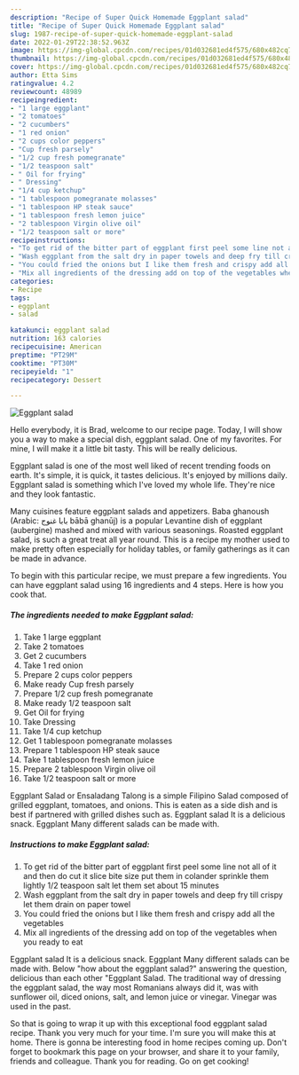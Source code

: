 ```yaml
---
description: "Recipe of Super Quick Homemade Eggplant salad"
title: "Recipe of Super Quick Homemade Eggplant salad"
slug: 1987-recipe-of-super-quick-homemade-eggplant-salad
date: 2022-01-29T22:38:52.963Z
image: https://img-global.cpcdn.com/recipes/01d032681ed4f575/680x482cq70/eggplant-salad-recipe-main-photo.jpg
thumbnail: https://img-global.cpcdn.com/recipes/01d032681ed4f575/680x482cq70/eggplant-salad-recipe-main-photo.jpg
cover: https://img-global.cpcdn.com/recipes/01d032681ed4f575/680x482cq70/eggplant-salad-recipe-main-photo.jpg
author: Etta Sims
ratingvalue: 4.2
reviewcount: 48989
recipeingredient:
- "1 large eggplant"
- "2 tomatoes"
- "2 cucumbers"
- "1 red onion"
- "2 cups color peppers"
- "Cup fresh parsely"
- "1/2 cup fresh pomegranate"
- "1/2 teaspoon salt"
- " Oil for frying"
- " Dressing"
- "1/4 cup ketchup"
- "1 tablespoon pomegranate molasses"
- "1 tablespoon HP steak sauce"
- "1 tablespoon fresh lemon juice"
- "2 tablespoon Virgin olive oil"
- "1/2 teaspoon salt or more"
recipeinstructions:
- "To get rid of the bitter part of eggplant first peel some line not all of it and then do cut it slice bite size put them in colander sprinkle them lightly 1/2 teaspoon salt let them set about 15 minutes"
- "Wash eggplant from the salt dry in paper towels and deep fry till crispy let them drain on paper towel"
- "You could fried the onions but I like them fresh and crispy add all the vegetables"
- "Mix all ingredients of the dressing add on top of the vegetables when you ready to eat"
categories:
- Recipe
tags:
- eggplant
- salad

katakunci: eggplant salad 
nutrition: 163 calories
recipecuisine: American
preptime: "PT29M"
cooktime: "PT30M"
recipeyield: "1"
recipecategory: Dessert

---
```



![Eggplant salad](https://img-global.cpcdn.com/recipes/01d032681ed4f575/680x482cq70/eggplant-salad-recipe-main-photo.jpg)

Hello everybody, it is Brad, welcome to our recipe page. Today, I will show you a way to make a special dish, eggplant salad. One of my favorites. For mine, I will make it a little bit tasty. This will be really delicious.

Eggplant salad is one of the most well liked of recent trending foods on earth. It's simple, it is quick, it tastes delicious. It's enjoyed by millions daily. Eggplant salad is something which I've loved my whole life. They're nice and they look fantastic.

Many cuisines feature eggplant salads and appetizers. Baba ghanoush (Arabic: بابا غنوج‎ bābā ghanūj) is a popular Levantine dish of eggplant (aubergine) mashed and mixed with various seasonings. Roasted eggplant salad, is such a great treat all year round. This is a recipe my mother used to make pretty often especially for holiday tables, or family gatherings as it can be made in advance.


To begin with this particular recipe, we must prepare a few ingredients. You can have eggplant salad using 16 ingredients and 4 steps. Here is how you cook that.

<!--inarticleads1-->

##### The ingredients needed to make Eggplant salad:

1. Take 1 large eggplant
1. Take 2 tomatoes
1. Get 2 cucumbers
1. Take 1 red onion
1. Prepare 2 cups color peppers
1. Make ready Cup fresh parsely
1. Prepare 1/2 cup fresh pomegranate
1. Make ready 1/2 teaspoon salt
1. Get  Oil for frying
1. Take  Dressing
1. Take 1/4 cup ketchup
1. Get 1 tablespoon pomegranate molasses
1. Prepare 1 tablespoon HP steak sauce
1. Take 1 tablespoon fresh lemon juice
1. Prepare 2 tablespoon Virgin olive oil
1. Take 1/2 teaspoon salt or more


Eggplant Salad or Ensaladang Talong is a simple Filipino Salad composed of grilled eggplant, tomatoes, and onions. This is eaten as a side dish and is best if partnered with grilled dishes such as. Eggplant salad It is a delicious snack. Eggplant Many different salads can be made with. 

<!--inarticleads2-->

##### Instructions to make Eggplant salad:

1. To get rid of the bitter part of eggplant first peel some line not all of it and then do cut it slice bite size put them in colander sprinkle them lightly 1/2 teaspoon salt let them set about 15 minutes
1. Wash eggplant from the salt dry in paper towels and deep fry till crispy let them drain on paper towel
1. You could fried the onions but I like them fresh and crispy add all the vegetables
1. Mix all ingredients of the dressing add on top of the vegetables when you ready to eat


Eggplant salad It is a delicious snack. Eggplant Many different salads can be made with. Below &#34;how about the eggplant salad?&#34; answering the question, delicious than each other &#34;Eggplant Salad. The traditional way of dressing the eggplant salad, the way most Romanians always did it, was with sunflower oil, diced onions, salt, and lemon juice or vinegar. Vinegar was used in the past. 

So that is going to wrap it up with this exceptional food eggplant salad recipe. Thank you very much for your time. I'm sure you will make this at home. There is gonna be interesting food in home recipes coming up. Don't forget to bookmark this page on your browser, and share it to your family, friends and colleague. Thank you for reading. Go on get cooking!
